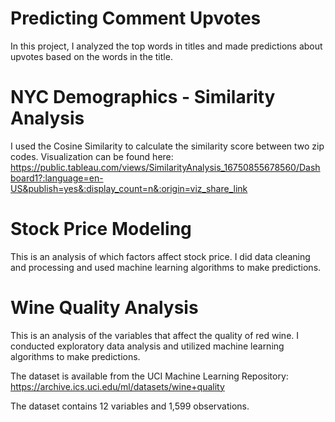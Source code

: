 # Predicting Comment Upvotes
In this project, I analyzed the top words in titles and made predictions about upvotes based on the words in the title.

# NYC Demographics - Similarity Analysis
I used the Cosine Similarity to calculate the similarity score between two zip codes.
Visualization can be found here: https://public.tableau.com/views/SimilarityAnalysis_16750855678560/Dashboard1?:language=en-US&publish=yes&:display_count=n&:origin=viz_share_link

# Stock Price Modeling
This is an analysis of which factors affect stock price. I did data cleaning and processing and used machine learning algorithms to make predictions.

# Wine Quality Analysis
This is an analysis of the variables that affect the quality of red wine. I conducted exploratory data analysis and utilized machine learning algorithms to make predictions.

The dataset is available from the UCI Machine Learning Repository: https://archive.ics.uci.edu/ml/datasets/wine+quality

The dataset contains 12 variables and 1,599 observations.
